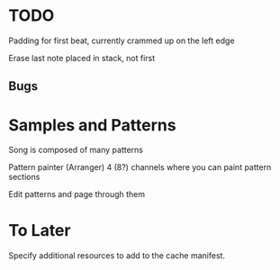 TODO
====

Padding for first beat, currently crammed up on the left edge

Erase last note placed in stack, not first

Bugs
----

Samples and Patterns
====================

Song is composed of many patterns

Pattern painter (Arranger)
4 (8?) channels where you can paint pattern sections

Edit patterns and page through them

To Later
========

Specify additional resources to add to the cache manifest.
